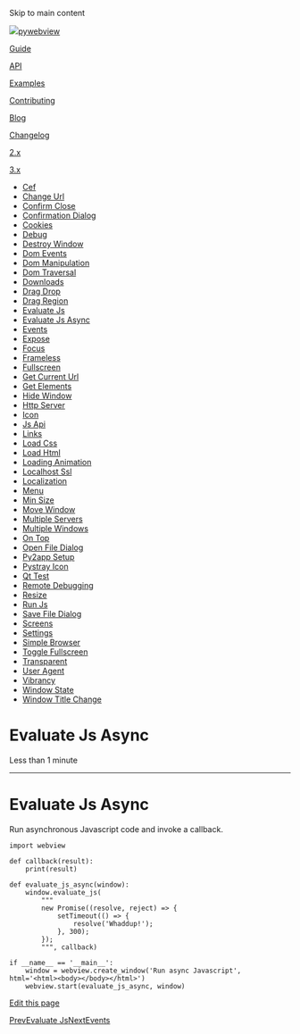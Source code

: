 Skip to main content

[![](..\\..\\..\\logo-no-text.png)pywebview](/)

[Guide](/guide/)

[API](/api/)

[Examples](/examples/)

[Contributing](/contributing/)

[Blog](/blog/)

[Changelog](/changelog)

[2.x](https://pywebview.flowrl.com/2.4)

[3.x](https://pywebview.flowrl.com/3.7)

[](https://github.com/r0x0r/pywebview)

  * [Cef](/examples/cef)
  * [Change Url](/examples/change_url)
  * [Confirm Close](/examples/confirm_close)
  * [Confirmation Dialog](/examples/confirmation_dialog)
  * [Cookies](/examples/cookies)
  * [Debug](/examples/debug)
  * [Destroy Window](/examples/destroy_window)
  * [Dom Events](/examples/dom_events)
  * [Dom Manipulation](/examples/dom_manipulation)
  * [Dom Traversal](/examples/dom_traversal)
  * [Downloads](/examples/downloads)
  * [Drag Drop](/examples/drag_drop)
  * [Drag Region](/examples/drag_region)
  * [Evaluate Js](/examples/evaluate_js)
  * [Evaluate Js Async](/examples/evaluate_js_async)
  * [Events](/examples/events)
  * [Expose](/examples/expose)
  * [Focus](/examples/focus)
  * [Frameless](/examples/frameless)
  * [Fullscreen](/examples/fullscreen)
  * [Get Current Url](/examples/get_current_url)
  * [Get Elements](/examples/get_elements)
  * [Hide Window](/examples/hide_window)
  * [Http Server](/examples/http_server)
  * [Icon](/examples/icon)
  * [Js Api](/examples/js_api)
  * [Links](/examples/links)
  * [Load Css](/examples/load_css)
  * [Load Html](/examples/load_html)
  * [Loading Animation](/examples/loading_animation)
  * [Localhost Ssl](/examples/localhost_ssl)
  * [Localization](/examples/localization)
  * [Menu](/examples/menu)
  * [Min Size](/examples/min_size)
  * [Move Window](/examples/move_window)
  * [Multiple Servers](/examples/multiple_servers)
  * [Multiple Windows](/examples/multiple_windows)
  * [On Top](/examples/on_top)
  * [Open File Dialog](/examples/open_file_dialog)
  * [Py2app Setup](/examples/py2app_setup)
  * [Pystray Icon](/examples/pystray_icon)
  * [Qt Test](/examples/qt_test)
  * [Remote Debugging](/examples/remote_debugging)
  * [Resize](/examples/resize)
  * [Run Js](/examples/run_js)
  * [Save File Dialog](/examples/save_file_dialog)
  * [Screens](/examples/screens)
  * [Settings](/examples/settings)
  * [Simple Browser](/examples/simple_browser)
  * [Toggle Fullscreen](/examples/toggle_fullscreen)
  * [Transparent](/examples/transparent)
  * [User Agent](/examples/user_agent)
  * [Vibrancy](/examples/vibrancy)
  * [Window State](/examples/window_state)
  * [Window Title Change](/examples/window_title_change)



# Evaluate Js Async

Less than 1 minute

* * *

# Evaluate Js Async

Run asynchronous Javascript code and invoke a callback.
    
    
    import webview
    
    def callback(result):
        print(result)
    
    def evaluate_js_async(window):
        window.evaluate_js(
            """
            new Promise((resolve, reject) => {
                setTimeout(() => {
                    resolve('Whaddup!');
                }, 300);
            });
            """, callback)
    
    if __name__ == '__main__':
        window = webview.create_window('Run async Javascript', html='<html><body></body></html>')
        webview.start(evaluate_js_async, window)

[Edit this page](https://github.com/r0x0r/pywebview/edit/docs/docs/examples/evaluate_js_async.md)

[PrevEvaluate Js](/examples/evaluate_js)[NextEvents](/examples/events)
